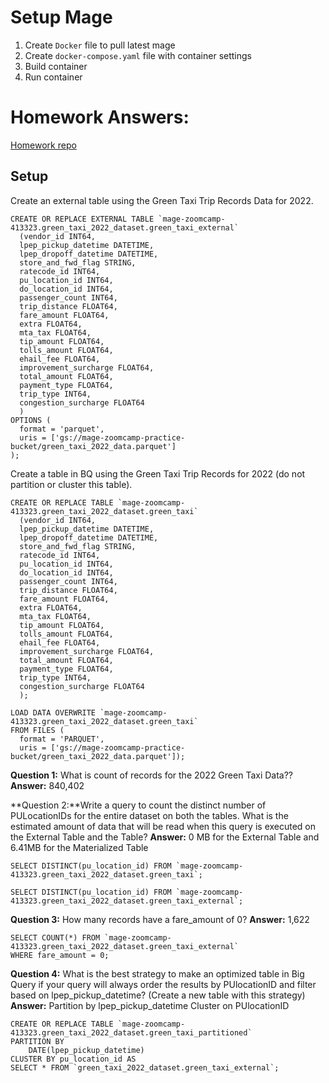# Setup Mage
1. Create `Docker` file to pull latest mage
2. Create `docker-compose.yaml` file with container settings
3. Build container
4. Run container

# Homework Answers:
[Homework repo](https://github.com/DataTalksClub/data-engineering-zoomcamp/blob/main/cohorts/2024/03-data-warehouse/homework.md)

## Setup
Create an external table using the Green Taxi Trip Records Data for 2022.
```
CREATE OR REPLACE EXTERNAL TABLE `mage-zoomcamp-413323.green_taxi_2022_dataset.green_taxi_external` 
  (vendor_id INT64,
  lpep_pickup_datetime DATETIME,
  lpep_dropoff_datetime DATETIME,
  store_and_fwd_flag STRING,
  ratecode_id INT64,
  pu_location_id INT64,
  do_location_id INT64,
  passenger_count INT64,
  trip_distance FLOAT64,
  fare_amount FLOAT64,
  extra FLOAT64,
  mta_tax FLOAT64,
  tip_amount FLOAT64,
  tolls_amount FLOAT64,
  ehail_fee FLOAT64,
  improvement_surcharge FLOAT64,
  total_amount FLOAT64,
  payment_type FLOAT64,
  trip_type INT64,
  congestion_surcharge FLOAT64
  )
OPTIONS (
  format = 'parquet',
  uris = ['gs://mage-zoomcamp-practice-bucket/green_taxi_2022_data.parquet']
);
```
Create a table in BQ using the Green Taxi Trip Records for 2022 (do not partition or cluster this table).
```
CREATE OR REPLACE TABLE `mage-zoomcamp-413323.green_taxi_2022_dataset.green_taxi` 
  (vendor_id INT64,
  lpep_pickup_datetime DATETIME,
  lpep_dropoff_datetime DATETIME,
  store_and_fwd_flag STRING,
  ratecode_id INT64,
  pu_location_id INT64,
  do_location_id INT64,
  passenger_count INT64,
  trip_distance FLOAT64,
  fare_amount FLOAT64,
  extra FLOAT64,
  mta_tax FLOAT64,
  tip_amount FLOAT64,
  tolls_amount FLOAT64,
  ehail_fee FLOAT64,
  improvement_surcharge FLOAT64,
  total_amount FLOAT64,
  payment_type FLOAT64,
  trip_type INT64,
  congestion_surcharge FLOAT64
  );

LOAD DATA OVERWRITE `mage-zoomcamp-413323.green_taxi_2022_dataset.green_taxi`
FROM FILES (
  format = 'PARQUET',
  uris = ['gs://mage-zoomcamp-practice-bucket/green_taxi_2022_data.parquet']);
```

**Question 1:** What is count of records for the 2022 Green Taxi Data??
**Answer:** 840,402

**Question 2:**Write a query to count the distinct number of PULocationIDs for the entire dataset on both the tables. What is the estimated amount of data that will be read when this query is executed on the External Table and the Table?
**Answer:** 0 MB for the External Table and 6.41MB for the Materialized Table
```
SELECT DISTINCT(pu_location_id) FROM `mage-zoomcamp-413323.green_taxi_2022_dataset.green_taxi`;

SELECT DISTINCT(pu_location_id) FROM `mage-zoomcamp-413323.green_taxi_2022_dataset.green_taxi_external`;
```

**Question 3:** How many records have a fare_amount of 0?
**Answer:** 1,622
```
SELECT COUNT(*) FROM `mage-zoomcamp-413323.green_taxi_2022_dataset.green_taxi_external`
WHERE fare_amount = 0;
```

**Question 4:** What is the best strategy to make an optimized table in Big Query if your query will always order the results by PUlocationID and filter based on lpep_pickup_datetime? (Create a new table with this strategy)
**Answer:** Partition by lpep_pickup_datetime Cluster on PUlocationID
```
CREATE OR REPLACE TABLE `mage-zoomcamp-413323.green_taxi_2022_dataset.green_taxi_partitioned`
PARTITION BY
    DATE(lpep_pickup_datetime)
CLUSTER BY pu_location_id AS
SELECT * FROM `green_taxi_2022_dataset.green_taxi_external`;
```
